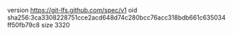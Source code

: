 version https://git-lfs.github.com/spec/v1
oid sha256:3ca3308228751cce2acd648d74c280bcc76acc318bdb661c635034ff50fb79c8
size 3320
